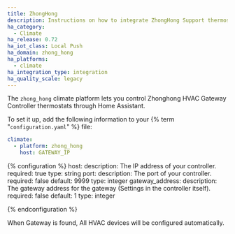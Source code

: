 ```yaml
---
title: ZhongHong
description: Instructions on how to integrate ZhongHong Support thermostats within Home Assistant.
ha_category:
  - Climate
ha_release: 0.72
ha_iot_class: Local Push
ha_domain: zhong_hong
ha_platforms:
  - climate
ha_integration_type: integration
ha_quality_scale: legacy
---
```


The `zhong_hong` climate platform lets you control Zhonghong HVAC Gateway Controller thermostats through Home Assistant.

To set it up, add the following information to your {% term "`configuration.yaml`" %} file:

```yaml
climate:
  - platform: zhong_hong
    host: GATEWAY_IP
```

{% configuration %}
host:
  description: The IP address of your controller.
  required: true
  type: string
port:
  description: The port of your controller.
  required: false
  default: 9999
  type: integer
gateway_address:
  description: The gateway address for the gateway (Settings in the controller itself).
  required: false
  default: 1
  type: integer

{% endconfiguration %}

When Gateway is found, All HVAC devices will be configured automatically.
